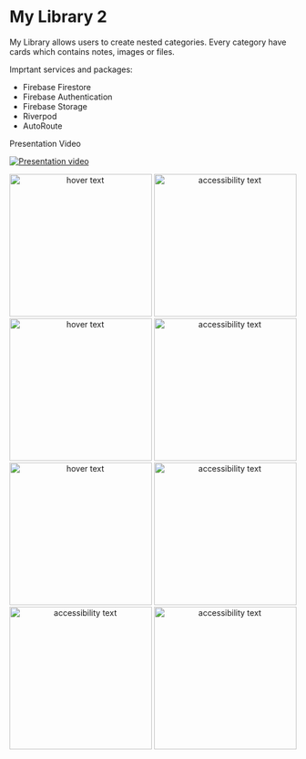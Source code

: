# My Library 2
 My Library allows users to create nested categories. Every category have cards which contains notes, images or files.
 
 Imprtant services and packages:
  - Firebase Firestore
  - Firebase Authentication
  - Firebase Storage
  - Riverpod
  - AutoRoute

Presentation Video

[![Presentation video](https://iconarchive.com/download/i98467/dakirby309/simply-styled/YouTube.ico)](https://youtu.be/lY3WsQefTK0)
<p align="center">
  <img src="https://user-images.githubusercontent.com/67066911/167431183-81cbe032-ad0d-4eda-9dd7-4dae8b9b42a7.png" width="250" title="hover text">
  <img src="https://user-images.githubusercontent.com/67066911/167431194-be7d492d-214f-4ed7-936b-f4e81277e573.png" width="250" alt="accessibility text">
  <img src="https://user-images.githubusercontent.com/67066911/167431287-cd636232-15a7-405f-b6bd-c86a6f228c77.png" width="250" title="hover text">
  <img src="https://user-images.githubusercontent.com/67066911/167431296-735a351c-7af7-4503-b957-9ca406963745.png" width="250" alt="accessibility text">
  <img src="https://user-images.githubusercontent.com/67066911/167431318-d18a85ba-6b20-4826-a292-ef30836310a6.png" width="250" title="hover text">
  <img src="https://user-images.githubusercontent.com/67066911/167431325-eebf25cd-2add-492f-87e4-014e826331ee.png" width="250" alt="accessibility text">
  <img src="https://user-images.githubusercontent.com/67066911/167432142-c2a2d997-8f7f-4aa5-b7f0-07a85a9f9af9.png" width="250" alt="accessibility text">
  <img src="https://user-images.githubusercontent.com/67066911/167432906-bf7b50df-6320-40fb-9c61-aed3464c7e3b.png" width="250" alt="accessibility text">
</p>

 

